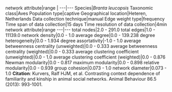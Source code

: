 network attribute|range
|
---|---
Species|*Branta leucopsis*
Taxonomic class|Aves
Population type|captive
Geographical location|Heteren, Netherlands
Data collection technique|manual 
Edge weight type|frequency
Time span of data collection|15 days
Time resolution of data collection|4min
network attribute|range
---|---
total nodes|2.0 - 291.0
total edges|1.0 - 11139.0
network density|0.0 - 1.0
average degree|0.0 - 139.238
degree heterogeneity|0.0 - 1.934
degree assortativity|-1.0 - 1.0
average betweenness centrality (unweighted)|0.0 - 0.333
average betweenness centrality (weighted)|0.0 - 0.333
average clustering coefficient (unweighted)|0.0 - 1.0
average clustering coefficient (weighted)|0.0 - 0.876
Newman modularity|0.0 - 0.817
maximum modularity|0.0 - 0.898
relative modularity|0.0 - 0.939
group cohesion|0.073 - 1.0
network diameter|0.073 - 1.0
**Citation**: Kurvers, Ralf HJM, et al. 
Contrasting context dependence of familiarity and kinship in animal social networks.
 Animal Behaviour 86.5 (2013): 993-1001.